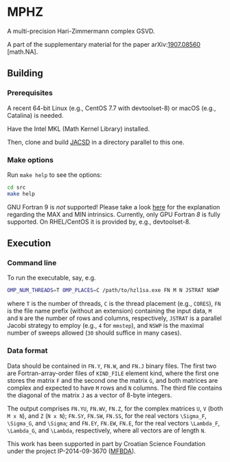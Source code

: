 # MPHZ
A multi-precision Hari-Zimmermann complex GSVD.

A part of the supplementary material for the paper arXiv:[1907.08560](https://arxiv.org/abs/1907.08560) \[math.NA\].

## Building

### Prerequisites

A recent 64-bit Linux (e.g., CentOS 7.7 with devtoolset-8) or macOS (e.g., Catalina) is needed.

Have the Intel MKL (Math Kernel Library) installed.

Then, clone and build [JACSD](https://github.com/venovako/JACSD) in a directory parallel to this one.

### Make options

Run ``make help`` to see the options:
```bash
cd src
make help
```

GNU Fortran 9 is *not* supported!
Please take a look [here](https://gcc.gnu.org/gcc-9/changes.html) for the explanation regarding the MAX and MIN intrinsics.
Currently, only GPU Fortran *8* is fully supported.
On RHEL/CentOS it is provided by, e.g., devtoolset-8.

## Execution

### Command line

To run the executable, say, e.g.
```bash
OMP_NUM_THREADS=T OMP_PLACES=C /path/to/hzl1sa.exe FN M N JSTRAT NSWP
```
where ``T`` is the number of threads, ``C`` is the thread placement (e.g., ``CORES``), ``FN`` is the file name prefix (without an extension) containing the input data, ``M`` and ``N`` are the number of rows and columns, respectively, ``JSTRAT`` is a parallel Jacobi strategy to employ (e.g., ``4`` for ``mmstep``), and ``NSWP`` is the maximal number of sweeps allowed (``30`` should suffice in many cases).

### Data format

Data should be contained in ``FN.Y``, ``FN.W``, and ``FN.J`` binary files.
The first two are Fortran-array-order files of ``KIND_FILE`` element kind, where the first one stores the matrix ``F`` and the second one the matrix ``G``, and both matrices are complex and expected to have ``M`` rows and ``N`` columns.
The third file contains the diagonal of the matrix ``J`` as a vector of 8-byte integers.

The output comprises ``FN.YU``, ``FN.WV``, ``FN.Z``, for the complex matrices ``U``, ``V`` (both ``M x N``), and ``Z`` (``N x N``); ``FN.SY``, ``FN.SW``, ``FN.SS``, for the real vectors ``\Sigma_F``, ``\Sigma_G``, and ``\Sigma``; and ``FN.EY``, ``FN.EW``, ``FN.E``, for the real vectors ``\Lambda_F``, ``\Lambda_G``, and ``\Lambda``, respectively, where all vectors are of length ``N``.

This work has been supported in part by Croatian Science Foundation under the project IP-2014-09-3670 ([MFBDA](https://web.math.pmf.unizg.hr/mfbda/)).
